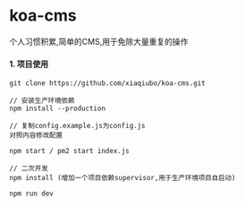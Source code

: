 # koa-cms
个人习惯积累,简单的CMS,用于免除大量重复的操作

#### 1. 项目使用

	git clone https://github.com/xiaqiubo/koa-cms.git

	// 安装生产环境依赖
	npm install --production

	// 复制config.example.js为config.js
	对照内容修改配置

	npm start / pm2 start index.js

	// 二次开发
	npm install (增加一个项目依赖supervisor,用于生产环境项目自启动)

	npm run dev


